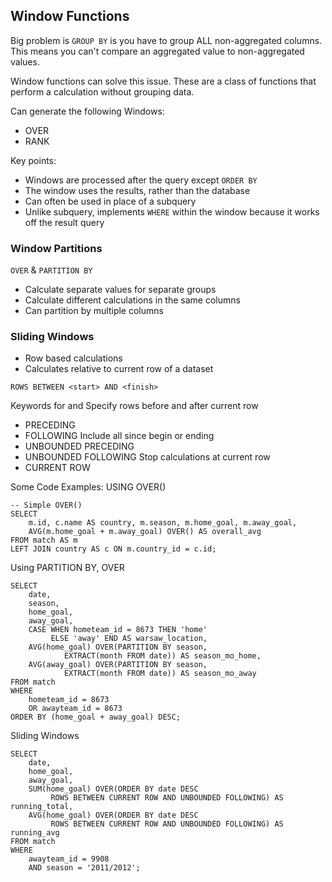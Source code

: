 ## Window Functions

Big problem is `GROUP BY` is you have to group ALL non-aggregated columns.
This means you can't compare an aggregated value to non-aggregated values.

Window functions can solve this issue. These are a class of functions that perform a calculation without grouping data.

Can generate the following Windows:
- OVER
- RANK

Key points:
- Windows are processed after the query except `ORDER BY`
- The window uses the results, rather than the database
- Can often be used in place of a subquery
- Unlike subquery, implements `WHERE` within the window because it works off the result query

### Window Partitions
`OVER` & `PARTITION BY`
- Calculate separate values for separate groups
- Calculate different calculations in the same columns
- Can partition by multiple columns

### Sliding Windows
- Row based calculations
- Calculates relative to current row of a dataset

```
ROWS BETWEEN <start> AND <finish>
```

Keywords for <start> and <finish>
Specify rows before and after current row
- PRECEDING
- FOLLOWING
Include all since begin or ending
- UNBOUNDED PRECEDING
- UNBOUNDED FOLLOWING
Stop calculations at current row
- CURRENT ROW


Some Code Examples:
USING OVER()
```
-- Simple OVER()
SELECT
	m.id, c.name AS country, m.season, m.home_goal, m.away_goal,
	AVG(m.home_goal + m.away_goal) OVER() AS overall_avg
FROM match AS m
LEFT JOIN country AS c ON m.country_id = c.id;
```

Using PARTITION BY, OVER

```
SELECT
	date,
	season,
	home_goal,
	away_goal,
	CASE WHEN hometeam_id = 8673 THEN 'home'
         ELSE 'away' END AS warsaw_location,
    AVG(home_goal) OVER(PARTITION BY season,
         	EXTRACT(month FROM date)) AS season_mo_home,
    AVG(away_goal) OVER(PARTITION BY season,
            EXTRACT(month FROM date)) AS season_mo_away
FROM match
WHERE
	hometeam_id = 8673
    OR awayteam_id = 8673
ORDER BY (home_goal + away_goal) DESC;
```

Sliding Windows

```
SELECT
	date,
    home_goal,
    away_goal,
    SUM(home_goal) OVER(ORDER BY date DESC
         ROWS BETWEEN CURRENT ROW AND UNBOUNDED FOLLOWING) AS running_total,
    AVG(home_goal) OVER(ORDER BY date DESC
         ROWS BETWEEN CURRENT ROW AND UNBOUNDED FOLLOWING) AS running_avg
FROM match
WHERE
	awayteam_id = 9908
    AND season = '2011/2012';

```
